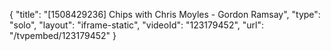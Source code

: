 {
    "title": "[1508429236] Chips with Chris Moyles - Gordon Ramsay",
    "type": "solo",
    "layout": "iframe-static",
    "videoId": "123179452",
    "url": "\/tvpembed\/123179452"
}